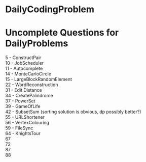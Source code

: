 # DailyCodingProblem

# Uncomplete Questions for DailyProblems
5 - ConstructPair<br/>
10 - JobScheduler<br/>
11 - Autocomplete<br/>
14 - MonteCarloCircle<br/>
15 - LargeBlockRandomElement<br/>
22 - WordReconstruction<br/>
31 - Edit Distance<br/>
34 - CreatePalindrome<br/>
37 - PowerSet<br/>
39 - GameOfLife<br/>
42 - SubsetSum (sorting solution is obvious, dp possibly better?)<br/>
55 - URLShortener<br/>
56 - VertexColouring<br/>
59 - FileSync<br/>
64 - KnightsTour<br/>
67<br/>
72<br/>
87<br/>
88<br/>
